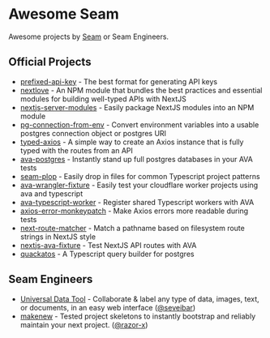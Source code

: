# Awesome Seam

Awesome projects by [Seam](https://seam.co) or Seam Engineers.

## Official Projects

* [prefixed-api-key](https://github.com/seamapi/prefixed-api-key) - The best format for generating API keys
* [nextlove](https://github.com/seamapi/nextlove) - An NPM module that bundles the best practices and essential modules for building well-typed APIs with NextJS
* [nextjs-server-modules](https://github.com/seamapi/nextjs-server-modules) - Easily package NextJS modules into an NPM module
* [pg-connection-from-env](https://github.com/seamapi/pg-connection-from-env) - Convert environment variables into a usable postgres connection object or postgres URI
* [typed-axios](https://github.com/seamapi/typed-axios) - A simple way to create an Axios instance that is fully typed with the routes from an API
* [ava-postgres](https://github.com/seamapi/ava-postgres) - Instantly stand up full postgres databases in your AVA tests
* [seam-plop](https://github.com/seamapi/seam-plop) - Easily drop in files for common Typescript project patterns
* [ava-wrangler-fixture](https://github.com/seamapi/ava-wrangler-fixture) - Easily test your cloudflare worker projects using ava and typescript
* [ava-typescript-worker](https://github.com/seamapi/ava-typescript-worker) - Register shared Typescript workers with AVA
* [axios-error-monkeypatch](https://github.com/seamapi/axios-error-monkeypatch) - Make Axios errors more readable during tests
* [next-route-matcher](https://github.com/seamapi/next-route-matcher) - Match a pathname based on filesystem route strings in NextJS style
* [nextjs-ava-fixture](https://github.com/seamapi/nextjs-ava-fixture) - Test NextJS API routes with AVA
* [quackatos](https://github.com/seamapi/quackatos) - A Typescript query builder for postgres


## Seam Engineers

* [Universal Data Tool](https://github.com/UniversalDataTool/universal-data-tool) - Collaborate & label any type of data, images, text, or documents, in an easy web interface ([@seveibar](https://github.com/seveibar))
* [makenew](https://github.com/makenew) - Tested project skeletons to instantly bootstrap and reliably maintain your next project. ([@razor-x](https://github.com/razor-x))
